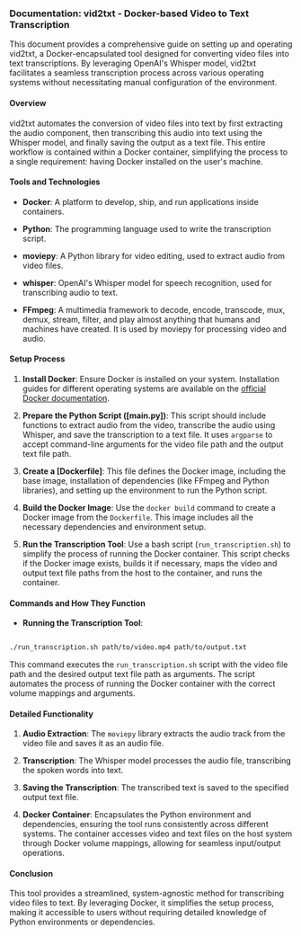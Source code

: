 
### Documentation: vid2txt - Docker-based Video to Text Transcription

This document provides a comprehensive guide on setting up and operating vid2txt, a Docker-encapsulated tool designed for converting video files into text transcriptions. By leveraging OpenAI's Whisper model, vid2txt facilitates a seamless transcription process across various operating systems without necessitating manual configuration of the environment.

#### Overview

vid2txt automates the conversion of video files into text by first extracting the audio component, then transcribing this audio into text using the Whisper model, and finally saving the output as a text file. This entire workflow is contained within a Docker container, simplifying the process to a single requirement: having Docker installed on the user's machine.

#### Tools and Technologies

  

-  **Docker**: A platform to develop, ship, and run applications inside containers.

-  **Python**: The programming language used to write the transcription script.

-  **moviepy**: A Python library for video editing, used to extract audio from video files.

-  **whisper**: OpenAI's Whisper model for speech recognition, used for transcribing audio to text.

-  **FFmpeg**: A multimedia framework to decode, encode, transcode, mux, demux, stream, filter, and play almost anything that humans and machines have created. It is used by moviepy for processing video and audio.

  

#### Setup Process

  

1.  **Install Docker**: Ensure Docker is installed on your system. Installation guides for different operating systems are available on the [official Docker documentation](https://docs.docker.com/get-docker/).

  

2.  **Prepare the Python Script ([main.py])**: This script should include functions to extract audio from the video, transcribe the audio using Whisper, and save the transcription to a text file. It uses `argparse` to accept command-line arguments for the video file path and the output text file path.

  

3.  **Create a [Dockerfile]**: This file defines the Docker image, including the base image, installation of dependencies (like FFmpeg and Python libraries), and setting up the environment to run the Python script.

  

4.  **Build the Docker Image**: Use the `docker build` command to create a Docker image from the `Dockerfile`. This image includes all the necessary dependencies and environment setup.

  

5.  **Run the Transcription Tool**: Use a bash script (`run_transcription.sh`) to simplify the process of running the Docker container. This script checks if the Docker image exists, builds it if necessary, maps the video and output text file paths from the host to the container, and runs the container.

  
  

#### Commands and How They Function

 

-  **Running the Transcription Tool**:

```bash

./run_transcription.sh path/to/video.mp4 path/to/output.txt

```

This command executes the `run_transcription.sh` script with the video file path and the desired output text file path as arguments. The script automates the process of running the Docker container with the correct volume mappings and arguments.

  

#### Detailed Functionality

 

1.  **Audio Extraction**: The `moviepy` library extracts the audio track from the video file and saves it as an audio file.

  

2.  **Transcription**: The Whisper model processes the audio file, transcribing the spoken words into text.

  

3.  **Saving the Transcription**: The transcribed text is saved to the specified output text file.

  

4.  **Docker Container**: Encapsulates the Python environment and dependencies, ensuring the tool runs consistently across different systems. The container accesses video and text files on the host system through Docker volume mappings, allowing for seamless input/output operations.

  

#### Conclusion

This tool provides a streamlined, system-agnostic method for transcribing video files to text. By leveraging Docker, it simplifies the setup process, making it accessible to users without requiring detailed knowledge of Python environments or dependencies.